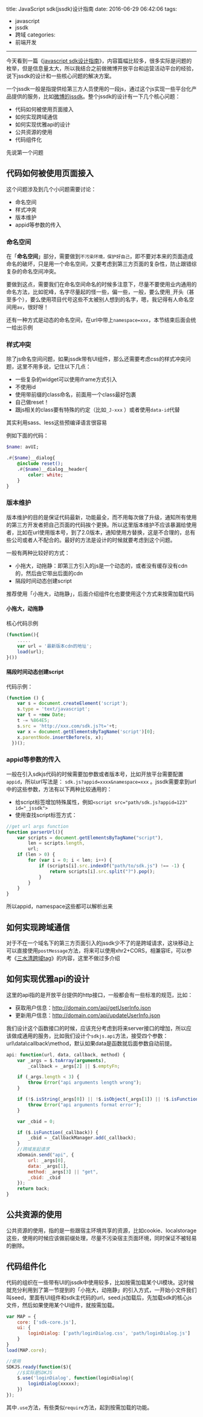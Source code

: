 title: JavaScript sdk(jssdk)设计指南
date: 2016-06-29 06:42:06
tags:
- javascript
- jssdk
- 跨域
categories:
- 前端开发
---

今天看到一篇《[javascript sdk设计指南](http://www.zcfy.cc/original/403)》，内容篇幅比较多，很多实际是问题的枚举，但是信息量太大，所以我结合之前做微博开放平台和运营活动平台的经验，说下jssdk的设计和一些核心问题的解决方案。

一个jssdk一般是指提供给第三方人员使用的一段js，通过这个js实现一些平台化产品提供的服务，比如[微博的jssdk](http://jssdk.sinaapp.com/)。整个jssdk的设计有一下几个核心问题：

* 代码如何被使用页面接入
* 如何实现跨域通信
* 如何实现优雅api的设计
* 公共资源的使用
* 代码组件化

先说第一个问题

## 代码如何被使用页面接入
这个问题涉及到几个小问题需要讨论：
* 命名空间
* 样式冲突
* 版本维护
* appid等参数的传入

### 命名空间
在「__命名空间__」部分，需要做到`不污染环境，保护好自己`，即不要对本来的页面造成命名的破坏，只是用一个命名空间，又要考虑到第三方页面的复杂性，防止跟错综复杂的命名空间冲突。

要做到这点，需要我们在命名空间命名的时候多注意下，尽量不要使用业内通用的命名方法，比如驼峰，名字尽量起的怪一些，偏一些，一般，要么使用`_`开头（甚至多个），要么使用项目代号这些不太被别人想到的名字，嗯，我记得有人命名空间用`av`，很好呀！

还有一种方式是动态的命名空间，在url中带上`namespace=xxx`，本节结束后面会统一给出示例

### 样式冲突

除了js命名空间问题，如果jssdk带有UI组件，那么还需要考虑css的样式冲突问题，这里不用多说，记住以下几点：
* 一些复杂的widget可以使用iframe方式引入
* 不使用id
* 使用带前缀的class命名，前面用一个class最好包裹
* 自己做reset！
* 跟js相关的class要有特殊的约定（比如`_J-xxx` ）或者使用`data-id`代替

其实利用sass、less这些预编译语言很容易

例如下面的代码：
```sass
$name: avUI;

.#{$name}__dialog{
    @include reset();
    .#{$name}__dialog__header{
        color: white;
    }
}
```
### 版本维护
版本维护的目的是保证代码最新，功能最全，而不用每次做了升级，通知所有使用的第三方开发者把自己页面的代码挨个更换。所以这里版本维护不应该暴漏给使用者，比如在url使用版本号，到了2.0版本，通知使用方替换，这是不合理的，总有些公司或者人不配合的。最好的方法是设计的时候就要考虑到这个问题。

一般有两种比较好的方式：
* 小拖大，动拖静：即第三方引入的js是一个动态的，或者没有缓存没有cdn的，然后由它带出后面的cdn
* 隔段时间动态创建script

推荐使用「小拖大，动拖静」，后面介绍组件化也要使用这个方式来按需加载代码
#### 小拖大，动拖静
核心代码示例
```js
(function(){
    .....
    var url = '最新版本cdn的地址';
    load(url);
}())
```

#### 隔段时间动态创建script
代码示例：
```js
(function () {
    var s = document.createElement('script');
    s.type = 'text/javascript';
    var t = +new Date;
    t -= %864E5;
    s.src = 'http://xxx.com/sdk.js?t='+t;
    var x = document.getElementsByTagName('script')[0];
    x.parentNode.insertBefore(s, x);
  })();
```

<!--more-->
### appid等参数的传入
一般在引入sdkjs代码的时候需要加参数或者版本号，比如开放平台需要配置`appid`，所以url写法是：
`sdk.js?appid=xxxx&namespace=xxx` 。jssdk需要拿到url中的这些参数，方法有以下两种比较通用的：

* 给script标签增加特殊属性，例如`<script src="path/sdk.js?appid=123" id="_jssdk">` 
* 使用查找script标签方式：
```js
//get url args function
function parserUrl(){
    var scripts = document.getElementsByTagName("script"),
        len = scripts.length,
        url;
    if (len > 0) {
        for (var i = 0; i < len; i++) {
            if (scripts[i].src.indexOf("path/to/sdk.js") !== -1) {
                return scripts[i].src.split("?").pop();
            }
        }
    }
}
```

所以appid，namespace这些都可以解析出来

## 如何实现跨域通信
对于不在一个域名下的第三方页面引入的jssdk少不了的是跨域请求，这块移动上可以直接使用`postMessage`方法，将来可以使用xhr2+CORS，相兼容IE，可以参考《[三水清跨域tag](http://js8.in/tags/%E8%B7%A8%E5%9F%9F/)》的内容，这里不做过多介绍

## 如何实现优雅api的设计
这里的api指的是开放平台提供的http接口，一般都会有一些标准的规范，比如：
* 获取用户信息：http://domain.com/api/getUserInfo.json
* 更新用户信息：http://domain.com/api/updateUserInfo.json

我们设计这个函数接口的时候，应该充分考虑到将来server接口的增加，所以应该做成通用的服务，比如我们设计个`sdkjs.api`方法，接受四个参数：url\data\callback\method，默认如果data是函数就后面参数自动前提。

```js
api: function(url, data, callback, method) {
    var _args = $.toArray(arguments),
        _callback = _args[2] || $.emptyFn;

    if (_args.length < 3) {
        throw Error("api arguments length wrong");
    }

    if (!$.isString(_args[0]) || !$.isObject(_args[1]) || !$.isFunction(_callback)) {
        throw Error("api arguments format error");
    }

    var _cbid = 0;

    if ($.isFunction(_callback)) {
        _cbid = _CallbackManager.add(_callback);
    }
    //跨域发起请求
    xDomain.send("api", {
        url: _args[0],
        data: _args[1],
        method: _args[3] || "get",
        _cbid: _cbid
    });
    return back;
}
```

## 公共资源的使用
公共资源的使用，指的是一些跟宿主环境共享的资源，比如cookie、localstorage这些，使用的时候应该做前缀处理，尽量不污染宿主页面环境，同时保证不被轻易的删除。
## 代码组件化
代码的组织在一些带有UI的jssdk中使用较多，比如按需加载某个UI模块。这时候就充分利用到了第一节提到的「小拖大，动拖静」的引入方式，一开始小文件我们叫seed，里面有UI组件和sdk主代码的url，seed.js加载后，先加载sdk的核心js文件，然后如果使用某个UI组件，就按需加载。

```js
var MAP = {
    core: ['sdk-core.js'],
    ui: {
        loginDialog: ['path/loginDialog.css', 'path/loginDialog.js']
    }
}
load(MAP.core);

//使用
SDKJS.ready(function($){
    //$实际是SDKJS
    $.use('loginDialog', function(loginDialog){
        loginDialog(xxxxx);
    })
});
```

其中`.use`方法，有些类似`require`方法，起到按需加载的功能。
